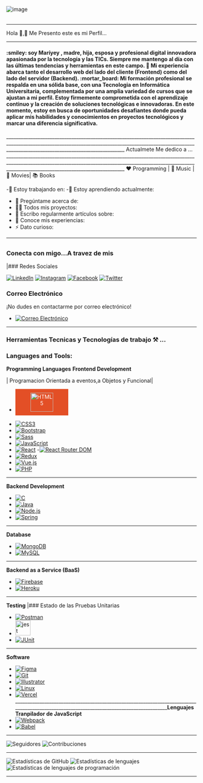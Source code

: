 ![image](https://github.com/Mariayey12/Mariayey12/assets/92681721/fc807aca-7cae-4990-aea0-adb30232dfa8)
<br></br>
_____________________________________________________________________________________________________________________________________________________________________________________________________________
 Hola 👋,:raising_hand: Me Presento este es mi  Perfil...
_____________________________________________________________________________________________________________________________________________________________________________________________________________
<h4 align="center padding"> :smiley:
 soy Maríyey , madre, hija, esposa y profesional digital innovadora apasionada por la tecnología y las TICs.<b></b>
  Siempre me mantengo al día con las últimas tendencias y herramientas en este campo.
🔭 Mi experiencia abarca tanto el desarrollo web del lado del cliente (Frontend) como del lado del servidor (Backend).
:mortar_board: Mi formación profesional se respalda en una sólida base, con una Tecnologia en Informática Universitaria, complementada por una amplia variedad de cursos que se ajustan a mi perfil.
      Estoy firmemente comprometida con el aprendizaje continuo y la creación de soluciones tecnológicas e innovadoras.
En este momento, estoy en busca de oportunidades desafiantes donde pueda aplicar mis habilidades y conocimientos en proyectos tecnológicos y marcar una diferencia significativa.</h4>
_____________________________________________________________________________________________________________________________________________________________________________________________________________
Actualmete Me dedico a ... 
_____________________________________________________________________________________________________________________________________________________________________________________________________________
❤️ Programming | 🖤 Music | 💙 Movies|  📚 Books  

-🔭 Estoy trabajando en:
-🌱 Estoy aprendiendo actualmente: 
- 💬 Pregúntame acerca de:
- 👨‍💻 Todos mis proyectos:
- 📝 Escribo regularmente artículos sobre:
- 📄 Conoce mis experiencias:
- ⚡ Dato curioso:
__________________________________________________________________________________________________________________________________________________________________________________________
## <h3 align="left">Conecta con migo...A travez de mis </h3>|### Redes Sociales
[![LinkedIn](https://img.shields.io/badge/LinkedIn-Profile-blue?style=for-the-badge&logo=linkedin&style=LinkedIn)](https://www.linkedin.com/in/mariayennifermartinezcordero709654268) [![Instagram](https://img.shields.io/badge/Instagram-Follow%20Me-orange?style=for-the-badge&logo=instagram)](https://www.instagram.com/tu_usuario_de_instagram)
 [![Facebook](https://img.shields.io/badge/Facebook-Add%20Me-blue?style=for-the-badge&logo=facebook)](https://www.facebook.com/tu_usuario_de_facebook) [![Twitter](https://img.shields.io/badge/Twitter-Follow-blue?style=for-the-badge&logo=twitter)](https://twitter.com/tu_usuario_de_twitter)
### Correo Electrónico
¡No dudes en contactarme por correo electrónico!
- [![Correo Electrónico](https://img.shields.io/badge/Email-Contact%20Me-brightgreen?style=for-the-badge&logo=gmail)](mailto:tu@email.com)
_______________________________________________________________________________________________________________________________________________________________________________________________________
### Herramientas Tecnicas y Tecnologías de trabajo  ⚒ ... <h3 align="left">Languages and Tools:</h3>**Programming Languages** **Frontend Development**    
|   Programacion Orientada a eventos,a Objetos y Funcional| 
- <a href="https://www.w3.org/TR/html52/" style="text-decoration: none;">
  <div style="background-color: #E34F26; color: #ffffff; padding: 10px 40px; border: none; text-align: center; cursor: pointer; display: inline-block;">
    <img src="https://img.shields.io/badge/HTML5-E34F26?style=for-the-badge" alt="HTML5" width="60" height="50">
  </div>
</a>  

- [![CSS3](https://img.shields.io/badge/CSS3-1572B6?style=for-the-badge&logo=css3&logoColor=white)](https://www.w3schools.com/css/)
- [![Bootstrap](https://img.shields.io/badge/Bootstrap-5C2D91?style=for-the-badge&logo=bootstrap&logoColor=white)](https://getbootstrap.com)
- [![Sass](https://img.shields.io/badge/Sass-CC6699?style=for-the-badge&logo=sass&logoColor=white)](https://sass-lang.com)
- [![JavaScript](https://img.shields.io/badge/JavaScript-F7DF1E?style=for-the-badge&logo=javascript&logoColor=black)](https://developer.mozilla.org/en-US/docs/Web/JavaScript)
- [![React](https://img.shields.io/badge/React-61DAFB?style=for-the-badge&logo=react&logoColor=black)](https://reactjs.org/)
-[![React Router DOM](https://img.shields.io/badge/React%20Router%20DOM-CA4245?style=for-the-badge)](https://reactrouter.com/web/guides/quick-start)
- [![Redux](https://img.shields.io/badge/Redux-764ABC?style=for-the-badge)](https://redux.js.org/)
- [![Vue.js](https://img.shields.io/badge/Vue.js-4FC08D?style=for-the-badge&logo=vue.js&logoColor=white)](https://vuejs.org/)
- [![PHP](https://img.shields.io/badge/PHP-777BB4?style=for-the-badge&logo=php&logoColor=white)](https://www.php.net)
_______________________________________________________________________________________________________________________________________________________________
**Backend Development**    
- [![C](https://img.shields.io/badge/C-00599C?style=for-the-badge&logo=&logoColor=white)](https://www.cprogramming.com/)
- [![Java](https://img.shields.io/badge/Java-007396?style=for-the-badge&logo=java&logoColor=white)](https://www.java.com)
- [![Node.js](https://img.shields.io/badge/Node.js-339933?style=for-the-badge&logo=node.js&logoColor=white)](https://nodejs.org)
- [![Spring](https://img.shields.io/badge/Spring-6DB33F?style=for-the-badge&logo=spring&logoColor=white)](https://spring.io/)
__________________________________________________________________________________________________________________________________________
**Database**                  
-  [![MongoDB](https://img.shields.io/badge/MongoDB-47A248?style=for-the-badge&logo=mongodb&logoColor=white)](https://www.mongodb.com/)
- [![MySQL](https://img.shields.io/badge/MySQL-4479A1?style=for-the-badge&logo=mysql&logoColor=white)](https://www.mysql.com/)
________________________________________________________________________________________________________________________________________________________________________________________
**Backend as a Service (BaaS)**
- [![Firebase](https://img.shields.io/badge/Firebase-FFCA28?style=for-the-badge&logo=firebase&logoColor=black)](https://firebase.google.com/)
- [![Heroku](https://img.shields.io/badge/Heroku-430098?style=for-the-badge&logo=heroku&logoColor=white)](https://heroku.com)
________________________________________________________________________________________________________________________________________________________________________________________________________________________________________
**Testing** |### Estado de las Pruebas Unitarias
- [![Postman](https://img.shields.io/badge/Postman-FF6C37?style=for-the-badge&logo=postman&logoColor=white)](https://postman.com)
-  <a href="https://jestjs.io" target="_blank" rel="noreferrer"> <img src="https://www.vectorlogo.zone/logos/jestjsio/jestjsio-icon.svg" alt="jest" width="40" height="40"/> </a> <a href="https://www.php.net" target="_blank" rel="noreferrer">
- [![JUnit](https://img.shields.io/badge/JUnit-25A162?style=for-the-badge&logo=junit&logoColor=white)](https://junit.org/junit5/)
__________________________________________________________________________________________________________________________________________
 **Software**
- [![Figma](https://img.shields.io/badge/Figma-F24E1E?style=for-the-badge&logo=figma&logoColor=white)](https://www.figma.com/)
- [![Git](https://img.shields.io/badge/Git-F05032?style=for-the-badge&logo=git&logoColor=white)](https://git-scm.com/)
- [![Illustrator](https://img.shields.io/badge/Illustrator-FF9A00?style=for-the-badge&logo=adobe-illustrator&logoColor=black)](https://www.adobe.com/in/products/illustrator.html)
- [![Linux](https://img.shields.io/badge/Linux-FCC624?style=for-the-badge&logo=linux&logoColor=black)](https://www.linux.org/)
- [![Vercel](https://img.shields.io/badge/Vercel-000000?style=for-the-badge&logo=vercel&logoColor=white)](https://vercel.com/)
__________________________________________________________________________________________________________________________________________**Lenguajes Tranpilador de JavaScript**
- [![Webpack](https://img.shields.io/badge/Webpack-8DD6F9?style=for-the-badge&logo=webpack&logoColor=black)](https://webpack.js.org)
- [![Babel](https://img.shields.io/badge/Babel-F9DC3E?style=for-the-badge&logo=babel&logoColor=black)](https://babeljs.io/)
__________________________________________________________________________________________________________________________________________
![Seguidores](https://img.shields.io/github/followers/Mariayey12?label=Seguidores&style=social)
![Contribuciones](https://img.shields.io/github/commit-activity/m/Mariayey12/Mariayey12?label=Contribuciones)
_________________________________________________________________________________________________________________________________________
![Estadísticas de GitHub](https://github-readme-stats.vercel.app/api?username=Mariayey12&show_icons=true&theme=radical)
![Estadísticas de lenguajes](https://github-readme-stats.vercel.app/api/top-langs/?username=Mariayey12&layout=compact&hide=html)
![Estadísticas de lenguajes de programación](https://tokei.rs/b1/github/Mariayey12/Mariayey12)
__________________________________________________________________________________________________________________________________________







